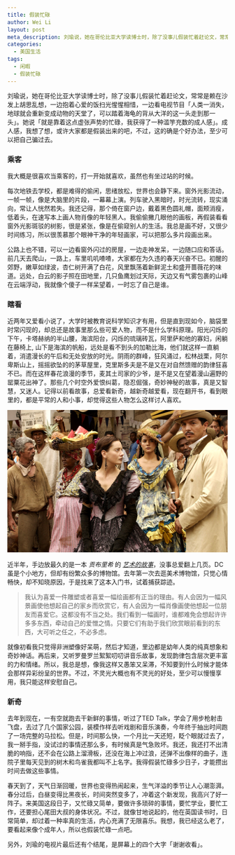 ```yaml
---
title: 假装忙碌
author: Wei Li
layout: post
meta_description: 刘瑜说，她在哥伦比亚大学读博士时，除了没事儿假装忙着赶论文，常常是赖在沙发上胡思乱想，一边抱着心爱的饭扫光惺惺相惜，一边看电视节目「人类一消失，地球就会重新变成动物的天堂了，可以踏着海龟的背从大洋的这一头走到那一头」。
categories:
  - 美国生活
tags:
  - 闲暇
  - 假装忙碌
---
```

刘瑜说，她在哥伦比亚大学读博士时，除了没事儿假装忙着赶论文，常常是赖在沙发上胡思乱想，一边抱着心爱的饭扫光惺惺相惜，一边看电视节目「人类一消失，地球就会重新变成动物的天堂了，可以踏着海龟的背从大洋的这一头走到那一头」。她说「就是靠着这点虚张声势的忙碌，我获得了一种滥竽充数的成人感」。成人感，我想了想，或许大家都是假装出来的吧，不过，这的确是个好办法，至少可以把自己骗过去。

### 乘客
我大概是很喜欢当乘客的，打一开始就喜欢，虽然也有坐过站的时候。

每次地铁去学校，都是难得的偷闲，思绪放松，世界也会静下来。窗外光影流动，一帧一帧，像是大脑里的片段，一幕幕上演。列车驶入黑暗时，时光流转，现实涌向，常让人恍然若失。我还记得，那个倚在窗户边，戴着黑色圆礼帽，面颊消瘦，低着头，在速写本上画人物肖像的年轻黑人。我偷偷撇几眼他的画板，再假装看看窗外光影斑驳的树影，很是紧张，像是在偷窥别人的生活。我总是画不好，又很少时间练习，所以很羡慕那个眼神干净的年轻画家，可以把那么多片段画出来。

公路上也不错，可以一边看窗外闪过的房屋，一边走神发呆，一边随口应和答话。前几天去爬山，一路上，车里叽叽喳喳，大家都在为久违的春天兴奋不已。初醒的郊野，嫩草如绿波，杏仁树开满了白花，风里飘荡着新鲜泥土和盛开蔷薇花的味道。远处，白云的影子照在田地里，几只鱼鹰划过天际，天边又有气雾包裹的山峰在云端浮动，我就像个傻子一样呆望着，一时忘了自己是谁。

### 瞎看
近两年又爱看小说了，大学时被教育说科学知识才有用，但是直到现如今，脑袋里时常闪现的，却总还是故事里那么些可爱人物，而不是什么学科原理。阳光闪烁的下午，卡塔赫纳的半山腰，海滨阳台，闪烁的琉璃砖瓦，阿里萨和他的寡妇，闲躺在藤椅上, 山下是海滨的帆船，远处是看不到头的加勒比海，他们就这样一直躺着，消遣漫长的午后和无处安放的时光。阴雨的群峰，狂风涌过，松林战栗，阿尔卑斯山上，摇摇欲坠的的茅草屋里，克里斯多夫是不是又在对自然馈赠的韵律狂喜不已。而在这样春花浪漫的季节，麦其土司家的少爷，是不是又在望着漫山遍野的罂粟花出神了。那些几个时空外爱恨纠葛，隐忍倔强，奇妙神秘的故事，真是又智慧，又迷人。记得以前看故事，总爱看新奇，越新奇越爱看，现在翻开书，看到眼里的，都是平常的人和小事，却觉得这些人物怎么这样讨人喜欢。

![love-in-the-time-of-cholera][love-in-the-time-of-cholera]

近半年，手边放最久的是一本 *贡布里希* 的 *[艺术的故事][1]*，没事总爱翻上几页。DC虽是个小地方，但却有纷繁众多的博物馆。去年第一次去逛美术博物馆，只觉心情畅快，却不知晓原因，于是找来了这本入门书，试着捕获踪迹。

> 我认为喜爱一件雕塑或者喜爱一幅绘画都有正当的理由。有人会因为一幅风景画使他想起自己的家乡而欣赏它，有人会因为一幅肖像画使他想起一位朋友而喜爱它。这都没有不当之处。我们看到一幅画时，谁都难免会想起许许多多东西，牵动自己的爱憎之情。只要它们有助于我们欣赏眼前看到的东西，大可听之任之，不必多虑。

就像初看我只觉得非洲塑像好呆萌，然后才知道，里边都是幼年人类的纯真想象和奇妙神话。再后来，又听罗曼罗兰絮絮叨叨讲音乐故事，发现韵律包含层次更丰富的力和情绪。所以，我总是想，像我这样又愚笨又呆滞，不知要到什么时候才能体会那样异彩纷呈的世界。不过，不灵光大概也有不灵光的好处，至少可以慢慢享用，我只能这样安慰自己。

### 新奇
去年到现在，一有空就跑去干新鲜的事情，听过了TED Talk，学会了用步枪射击飞盘，去过了几个国家公园，装模作样去听戏剧和音乐演奏，今年终于抽出时间跑了一场完整的马拉松。但是，时间那么快，一个月比一天还短，眨个眼就过去了，我一掰手指，没试过的事情还那么多，有时候真是气急败坏。我还，我还打不出清脆的响指，还不会在公路上溜滑板，还没在海上冲过浪，还弹不出像样的曲子，连院子里每天见到的树木和鸟雀我都叫不上名字。我得假装忙碌多少日子，才能攒出时间去做这些事情。

春天到了，天气日渐回暖，世界也变得热闹起来，生气洋溢的季节让人心潮澎湃。春分过后，白昼变得比黑夜长，时间突然变多了，冲着这个新发现，我高兴了好一阵子。来美国这段日子，又忙碌又简单，要做许多琐碎的事情，要忙学业，要忙工作，还要担心尾田大叔的身体状况。不过，就像甘地说起的，他在英国读书时，日常简单，却过着一种率真的生活，内心充满了无限喜乐。我想，我已经这么老了，要看起来像个成年人，所以也假装忙碌一点吧。

另外，刘瑜的电视片最后还有个结尾，是屏幕上的四个大字「谢谢收看」。

[1]: https://book.douban.com/subject/3162991/
[love-in-the-time-of-cholera]: /uploads/2016/03/love-in-the-time-of-cholera.jpg
[yiyi]: https://movie.douban.com/subject/1292434/


